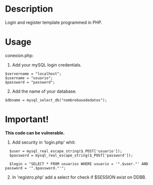 # Description
Login and register template programmed in PHP.

# Usage

conexion.php:
1. Add your mySQL login credentials.
```
$servername = "localhost";
$username = "usuario";
$password = "password";
```
2. Add the name of your database.
```
$dbname = mysql_select_db("nombrebasededatos");
```
# Important!

**This code can be vulnerable.**

1. Add security in 'login.php' whit:

```
  $user = mysql_real_escape_string($_POST['usuario']);
  $password = mysql_real_escape_string($_POST['password']);
  
  $login = "SELECT * FROM usuarios WHERE usuario = '".$user."' AND password = '".$password."'";
 ```

2. In 'registro.php' add a select for check if $SESSION exist on DDBB.
